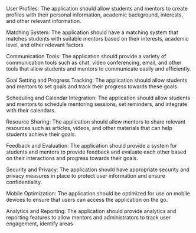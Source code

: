 User Profiles: The application should allow students and mentors to create profiles with their personal information, academic background, interests, and other relevant information.

Matching System: The application should have a matching system that matches students with suitable mentors based on their interests, academic level, and other relevant factors.

Communication Tools: The application should provide a variety of communication tools such as chat, video conferencing, email, and other tools that allow students and mentors to communicate easily and efficiently.

Goal Setting and Progress Tracking: The application should allow students and mentors to set goals and track their progress towards these goals.

Scheduling and Calendar Integration: The application should allow students and mentors to schedule mentoring sessions, set reminders, and integrate with their calendars.

Resource Sharing: The application should allow mentors to share relevant resources such as articles, videos, and other materials that can help students achieve their goals.

Feedback and Evaluation: The application should provide a system for students and mentors to provide feedback and evaluate each other based on their interactions and progress towards their goals.

Security and Privacy: The application should have appropriate security and privacy measures in place to protect user information and ensure confidentiality.

Mobile Optimization: The application should be optimized for use on mobile devices to ensure that users can access the application on the go.

Analytics and Reporting: The application should provide analytics and reporting features to allow mentors and administrators to track user engagement, identify areas
